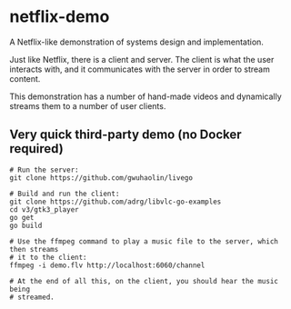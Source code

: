 # netflix-demo

A Netflix-like demonstration of systems design and implementation.

Just like Netflix, there is a client and server.  The client is what the user interacts with, and it communicates with the server in order to stream content.

This demonstration has a number of hand-made videos and dynamically streams them to a number of user clients.

## Very quick third-party demo (no Docker required)

```
# Run the server:
git clone https://github.com/gwuhaolin/livego

# Build and run the client:
git clone https://github.com/adrg/libvlc-go-examples
cd v3/gtk3_player
go get
go build

# Use the ffmpeg command to play a music file to the server, which then streams
# it to the client:
ffmpeg -i demo.flv http://localhost:6060/channel

# At the end of all this, on the client, you should hear the music being
# streamed.
```
